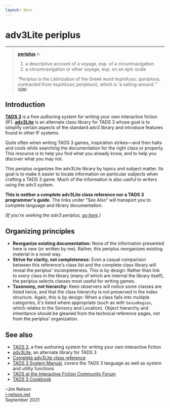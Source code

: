 ```yaml
---
layout: docs
---
```

# adv3Lite periplus

------------------------------------------------------------------------

> **[periplus](https://www.thefreedictionary.com/periplus)** *n.*
>
> 1.  a descriptive account of a voyage, esp. of a circumnavigation
> 2.  a circumnavigation or other voyage, esp. on an epic scale
>
>   
> “Periplus is the Latinization of the Greek word περίπλους
> (*periplous*, contracted from περίπλοος *periploos*), which is ‘a
> sailing-around.’”
> <a href="https://en.wikipedia.org/wiki/Periplus#Etymology"
> style="font-size: smaller">(cite)</a>

## Introduction

**<a href="https://www.tads.org" target="_blank">TADS 3</a>** is a free
authoring system for writing your own interactive fiction (IF).
**<a href="https://users.ox.ac.uk/~manc0049/TADSGuide/adv3Lite.html"
target="_blank">adv3Lite</a>** is an alternate class library for TADS 3
whose goal is to simplify certain aspects of the standard adv3 library
and introduce features found in other IF systems.

Quite often when writing TADS 3 games, inspiration strikes—and then
halts and cools while searching the documentation for the right class or
property. This resource is to help you find what you already know, and
to help you discover what you may not.

This periplus organizes the adv3Lite library by topics and subject
matter. Its goal is to make it easier to locate information on
particular subjects when crafting a TADS 3 game. Much of the information
is also useful to writers using the adv3 system.

**This is neither a complete adv3Lite class reference nor a TADS 3
programmer's guide.** The links under "See Also" will transport you to
complete language and library documentation.

*(If you're seeking the adv3 periplus,
<a href="../adv3/index.html" target="_blank">go here</a>.)*

## Organizing principles

- **Reorganize existing documentation:** None of the information
  presented here is new (or written by me). Rather, this periplus
  reorganizes existing material in a novel way.
- **Strive for clarity, not completeness:** Even a casual comparison
  between this reference's class list and the complete class library
  will reveal the periplus' incompleteness. This is by design: Rather
  than link to *every* class in the library (many of which are internal
  the library itself), the periplus selects classes most useful for
  writing games.
- **Taxonomy, not hierarchy:** Keen observers will notice some classes
  are listed twice, and that the class hierarchy is not preserved in the
  index structure. Again, this is by design: When a class falls into
  multiple categories, it's listed where appropriate (such as with
  `SenseRegion`, which relates to the Sensory and Location). Object
  hierarchy and inheritance should be gleaned from the technical
  reference pages, not from the periplus' organization.

## See also

- <a href="https://www.tads.org" target="_blank">TADS 3</a>, a free
  authoring system for writing your own interactive fiction
- <a href="https://users.ox.ac.uk/~manc0049/TADSGuide/adv3Lite.html"
  target="_blank">adv3Lite</a>, an alternate library for TADS 3
- <a href="libref/index.html" target="_blank">Complete adv3Lite class
  reference</a>
- <a href="https://www.tads.org/t3doc/doc/sysman/toc.html"
  target="_blank">TADS 3 System Manual</a>, covers the TADS 3 language
  as well as system and utility functions
- <a href="https://intfiction.org/c/authoring/tads/20"
  target="_blank">TADS at the Interactive Fiction Community Forum</a>
- [TADS 3 Cookbook](https://github.com/jimbonator/tads-cookbook/wiki)

–Jim Nelson  
[j-nelson.net](https://j-nelson.net)  
September 2021
